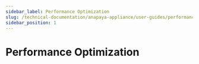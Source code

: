 ```yaml
---
sidebar_label: Performance Optimization
slug: /technical-documentation/anapaya-appliance/user-guides/performance
sidebar_position: 1
---
```


# Performance Optimization
